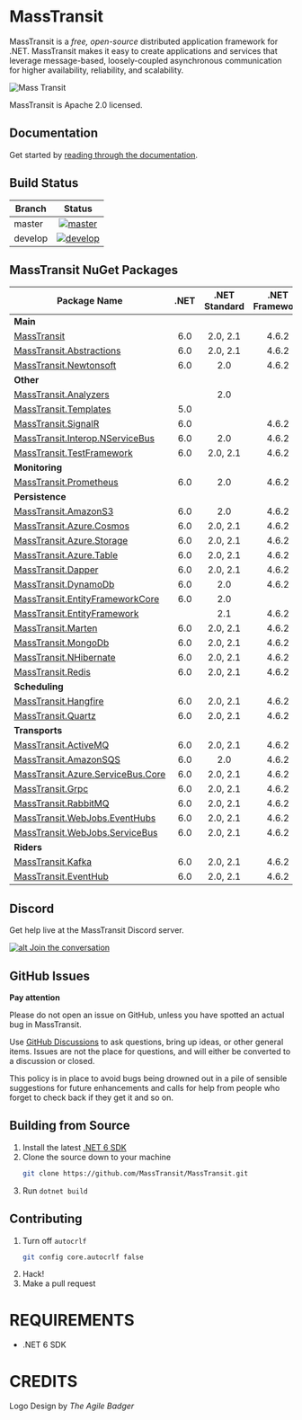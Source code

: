 MassTransit
===========

MassTransit is a _free, open-source_ distributed application framework for .NET. MassTransit makes it easy to create applications and services that leverage message-based, loosely-coupled asynchronous communication for higher availability, reliability, and scalability.

![Mass Transit](https://avatars2.githubusercontent.com/u/317796?s=200&v=4 "Mass Transit")

MassTransit is Apache 2.0 licensed.

## Documentation

Get started by [reading through the documentation](https://masstransit-project.com/).

Build Status
------------

| Branch        |                                                                                                Status                                                                                                |
|---------------|:----------------------------------------------------------------------------------------------------------------------------------------------------------------------------------------------------:|
| master        |    [![master](https://github.com/MassTransit/MassTransit/actions/workflows/build.yml/badge.svg?branch=master&event=push)](https://github.com/MassTransit/MassTransit/actions/workflows/build.yml)    |
| develop       |   [![develop](https://github.com/MassTransit/MassTransit/actions/workflows/build.yml/badge.svg?branch=develop&event=push)](https://github.com/MassTransit/MassTransit/actions/workflows/build.yml)   |

MassTransit NuGet Packages
---------------------------

| Package Name                                                    | .NET | .NET Standard | .NET Framework |
|-----------------------------------------------------------------|:----:|:-------------:|:--------------:|
| **Main**                                                        |      |               |                |
| [MassTransit][MassTransit.nuget]                                | 6.0  |   2.0, 2.1    |     4.6.2      |
| [MassTransit.Abstractions][MassTransitAbstractions.nuget]       | 6.0  |   2.0, 2.1    |     4.6.2      |
| [MassTransit.Newtonsoft][MassTransitNewtonsoft.nuget]           | 6.0  |      2.0      |     4.6.2      |
| **Other**                                                       |      |               |                |
| [MassTransit.Analyzers][Analyzers.nuget]                        |      |      2.0      |                |
| [MassTransit.Templates][Templates.nuget]                        | 5.0  |               |                |
| [MassTransit.SignalR][SignalR.nuget]                            | 6.0  |               |     4.6.2      |
| [MassTransit.Interop.NServiceBus][MassTransitNServiceBus.nuget] | 6.0  |      2.0      |     4.6.2      |
| [MassTransit.TestFramework][TestFramework.nuget]                | 6.0  |   2.0, 2.1    |     4.6.2      |
| **Monitoring**                                                  |      |               |                |
| [MassTransit.Prometheus][Prometheus.nuget]                      | 6.0  |      2.0      |     4.6.2      |
| **Persistence**                                                 |      |               |                |
| [MassTransit.AmazonS3][AmazonS3.nuget]                          | 6.0  |      2.0      |     4.6.2      |
| [MassTransit.Azure.Cosmos][Cosmos.nuget]                        | 6.0  |   2.0, 2.1    |     4.6.2      |
| [MassTransit.Azure.Storage][AzureStorage.nuget]                 | 6.0  |   2.0, 2.1    |     4.6.2      |
| [MassTransit.Azure.Table][AzureTable.nuget]                     | 6.0  |   2.0, 2.1    |     4.6.2      |
| [MassTransit.Dapper][Dapper.nuget]                              | 6.0  |   2.0, 2.1    |     4.6.2      |
| [MassTransit.DynamoDb][DynamoDb.nuget]                          | 6.0  |      2.0      |     4.6.2      |
| [MassTransit.EntityFrameworkCore][EFCore.nuget]                 | 6.0  |      2.0      |                |
| [MassTransit.EntityFramework][EF.nuget]                         |      |      2.1      |     4.6.2      |     
| [MassTransit.Marten][Marten.nuget]                              | 6.0  |   2.0, 2.1    |     4.6.2      |
| [MassTransit.MongoDb][MongoDb.nuget]                            | 6.0  |   2.0, 2.1    |     4.6.2      |
| [MassTransit.NHibernate][NHibernate.nuget]                      | 6.0  |   2.0, 2.1    |     4.6.2      |
| [MassTransit.Redis][Redis.nuget]                                | 6.0  |   2.0, 2.1    |     4.6.2      |
| **Scheduling**                                                  |      |               |                |
| [MassTransit.Hangfire][Hangfire.nuget]                          | 6.0  |   2.0, 2.1    |     4.6.2      |
| [MassTransit.Quartz][Quartz.nuget]                              | 6.0  |   2.0, 2.1    |     4.6.2      |
| **Transports**                                                  |      |               |                |
| [MassTransit.ActiveMQ][ActiveMQ.nuget]                          | 6.0  |   2.0, 2.1    |     4.6.2      |
| [MassTransit.AmazonSQS][AmazonSQS.nuget]                        | 6.0  |      2.0      |     4.6.2      |
| [MassTransit.Azure.ServiceBus.Core][AzureSbCore.nuget]          | 6.0  |   2.0, 2.1    |     4.6.2      |
| [MassTransit.Grpc][Grpc.nuget]                                  | 6.0  |   2.0, 2.1    |     4.6.2      |
| [MassTransit.RabbitMQ][RabbitMQ.nuget]                          | 6.0  |   2.0, 2.1    |     4.6.2      |
| [MassTransit.WebJobs.EventHubs][EventHubs.nuget]                | 6.0  |   2.0, 2.1    |     4.6.2      |
| [MassTransit.WebJobs.ServiceBus][AzureFunc.nuget]               | 6.0  |   2.0, 2.1    |     4.6.2      |
| **Riders**                                                      |      |               |                |
| [MassTransit.Kafka][Kafka.nuget]                                | 6.0  |   2.0, 2.1    |     4.6.2      |
| [MassTransit.EventHub][EventHub.nuget]                          | 6.0  |   2.0, 2.1    |     4.6.2      |

## Discord 

Get help live at the MassTransit Discord server.

[![alt Join the conversation](https://img.shields.io/discord/682238261753675864.svg "Discord")](https://discord.gg/rNpQgYn)

## GitHub Issues

**Pay attention**

Please do not open an issue on GitHub, unless you have spotted an actual bug in MassTransit. 

Use [GitHub Discussions](https://github.com/MassTransit/MassTransit/discussions) to ask questions, bring up ideas, or other general items. Issues are not the place for questions, and will either be converted to a discussion or closed.

This policy is in place to avoid bugs being drowned out in a pile of sensible suggestions for future 
enhancements and calls for help from people who forget to check back if they get it and so on.

## Building from Source

 1. Install the latest [.NET 6 SDK](https://dotnet.microsoft.com/en-us/download/dotnet/6.0)
 2. Clone the source down to your machine<br/>
    ```bash
    git clone https://github.com/MassTransit/MassTransit.git
    ```
 3. Run `dotnet build`

## Contributing

 1. Turn off `autocrlf`
    ```bash
    git config core.autocrlf false
    ```
 2. Hack!
 3. Make a pull request
 
# REQUIREMENTS
* .NET 6 SDK

# CREDITS
Logo Design by _The Agile Badger_

[MassTransit.nuget]: https://www.nuget.org/packages/MassTransit
[MassTransitAbstractions.nuget]: https://www.nuget.org/packages/MassTransit.Abstractions
[MassTransitNewtonsoft.nuget]: https://www.nuget.org/packages/MassTransit.Newtonsoft
[MassTransitNServiceBus.nuget]: https://www.nuget.org/packages/MassTransit.Interop.NServiceBus
[Analyzers.nuget]: https://www.nuget.org/packages/MassTransit.Analyzers
[Templates.nuget]: https://www.nuget.org/packages/MassTransit.Templates
[SignalR.nuget]: https://www.nuget.org/packages/MassTransit.SignalR
[TestFramework.nuget]: https://www.nuget.org/packages/MassTransit.TestFramework

[Prometheus.nuget]: https://www.nuget.org/packages/MassTransit.Prometheus

[Cosmos.nuget]: https://www.nuget.org/packages/MassTransit.Azure.Cosmos
[AzureStorage.nuget]: https://www.nuget.org/packages/MassTransit.Azure.Storage
[AzureTable.nuget]: https://www.nuget.org/packages/MassTransit.Azure.Table
[Dapper.nuget]: https://www.nuget.org/packages/MassTransit.DapperIntegration
[DynamoDb.nuget]: https://www.nuget.org/packages/MassTransit.DynamoDb
[EFCore.nuget]: https://www.nuget.org/packages/MassTransit.EntityFrameworkCore
[EF.nuget]: https://www.nuget.org/packages/MassTransit.EntityFramework
[Marten.nuget]: https://www.nuget.org/packages/MassTransit.Marten
[MongoDb.nuget]: https://www.nuget.org/packages/MassTransit.MongoDb
[NHibernate.nuget]: https://www.nuget.org/packages/MassTransit.NHibernate
[Redis.nuget]: https://www.nuget.org/packages/MassTransit.Redis

[Hangfire.nuget]: https://www.nuget.org/packages/MassTransit.Hangfire
[Quartz.nuget]: https://www.nuget.org/packages/MassTransit.Quartz

[ActiveMQ.nuget]: https://www.nuget.org/packages/MassTransit.ActiveMQ
[AmazonS3.nuget]: https://www.nuget.org/packages/MassTransit.AmazonS3
[AmazonSQS.nuget]: https://www.nuget.org/packages/MassTransit.AmazonSQS
[AzureSbCore.nuget]: https://www.nuget.org/packages/MassTransit.Azure.ServiceBus.Core
[Grpc.nuget]: https://www.nuget.org/packages/MassTransit.Grpc
[RabbitMQ.nuget]: https://www.nuget.org/packages/MassTransit.RabbitMQ
[EventHubs.nuget]: https://www.nuget.org/packages/MassTransit.WebJobs.EventHubs
[AzureFunc.nuget]: https://www.nuget.org/packages/MassTransit.WebJobs.ServiceBus

[Kafka.nuget]: https://www.nuget.org/packages/MassTransit.Kafka
[EventHub.nuget]: https://www.nuget.org/packages/MassTransit.EventHub
